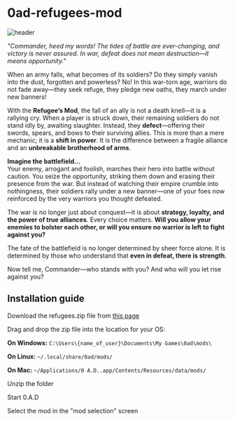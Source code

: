 # 0ad-refugees-mod
![header](https://i.imgur.com/Ua8QeC7.jpeg)

*"Commander, heed my words! The tides of battle are ever-changing, and victory is never assured. In war, defeat does not mean destruction—it means opportunity."*  

When an army falls, what becomes of its soldiers? Do they simply vanish into the dust, forgotten and powerless? No! In this war-torn age, warriors do not fade away—they seek refuge, they pledge new oaths, they march under new banners!  

With the **Refugee’s Mod**, the fall of an ally is not a death knell—it is a rallying cry. When a player is struck down, their remaining soldiers do not stand idly by, awaiting slaughter. Instead, they **defect**—offering their swords, spears, and bows to their surviving allies. This is more than a mere mechanic; it is a **shift in power**. It is the difference between a fragile alliance and an **unbreakable brotherhood of arms**.  

**Imagine the battlefield…**  
Your enemy, arrogant and foolish, marches their hero into battle without caution. You seize the opportunity, striking them down and erasing their presence from the war. But instead of watching their empire crumble into nothingness, their soldiers rally under a new banner—one of your foes now reinforced by the very warriors you thought defeated.  

The war is no longer just about conquest—it is about **strategy, loyalty, and the power of true alliances**. Every choice matters. **Will you allow your enemies to bolster each other, or will you ensure no warrior is left to fight against you?**  

The fate of the battlefield is no longer determined by sheer force alone. It is determined by those who understand that **even in defeat, there is strength**.  

Now tell me, Commander—who stands with you? And who will you let rise against you?


## Installation guide
Download the refugees.zip file from [this page](https://github.com/TobyDustin/0ad-refugees-mod/releases/tag/v1.0.0)

Drag and drop the zip file into the location for your OS:

**On Windows:** `C:\Users\{name_of_user}\Documents\My Games\0ad\mods\`

**On Linux:** `~/.local/share/0ad/mods/`

**On Mac:** `~/Applications/0 A.D..app/Contents/Resources/data/mods/`

Unzip the folder

Start 0.A.D

Select the mod in the "mod selection" screen
